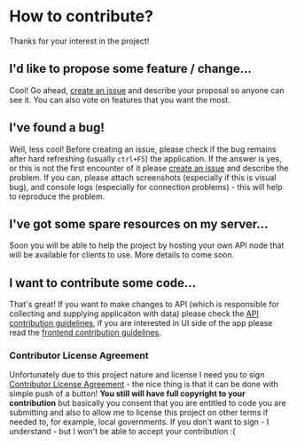 # How to contribute?

Thanks for your interest in the project!

## I'd like to propose some feature / change...

Cool! Go ahead, [create an issue] and describe your proposal so anyone can see it. You can also vote on features that
you want the most.

## I've found a bug!

Well, less cool! Before creating an issue, please check if the bug remains after hard refreshing (usually `ctrl+F5`) the
application. If the answer is yes, or this is not the first encounter of it please [create an issue] and describe the
problem. If you can, please attach screenshots (especially if this is visual bug), and console logs (especially for
connection problems) - this will help to reproduce the problem.

## I've got some spare resources on my server...
Soon you will be able to help the project by hosting your own API node that will be available for clients to use. 
More details to come soon.

## I want to contribute some code...

That's great! If you want to make changes to API (which is responsible for collecting and supplying applicaiton with 
data) please check the [API contribution guidelines], if you are interested in UI side of the app please read the 
[frontend contribution guidelines].

### Contributor License Agreement

Unfortunately due to this project nature and license I need you to sign [Contributor License Agreement] - the nice thing
is that it can be done with simple push of a button! **You still will have full copyright to your contribution** but
basically you consent that you are entitled to code you are submitting and also to allow me to license this project on
other terms if needed to, for example, local governments. If you don't want to sign - I understand - but I won't be able
to accept your contribution :(

[Contributor License Agreement]: ./CLA.md
[create an issue]: https://github.com/cojedzie/cojedzie/issues/new
[API contribution guidelines]: ./api/CONTRIBUTING.md
[frontend contribution guidelines]: ./front/CONTRIBUTING.md
